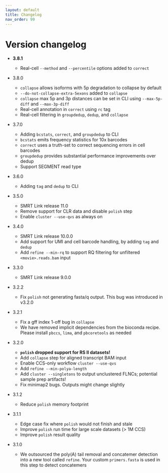```yaml
---
layout: default
title: Changelog
nav_order: 99
---
```


# Version changelog

 * **3.8.1**
   * Real-cell `--method` and `--percentile` options added to `correct`
  
 * 3.8.0
   * `collapse` allows isoforms with 5p degradation to collapse by default
   * `--do-not-collapse-extra-5exons` added to `collapse`
   * `collapse` max 5p and 3p distances can be set in CLI using 
     `--max-5p-diff` and `--max-3p-diff`
   * Real-cell annotation in `correct` using `rc` tag
   * Real-cell filtering in `groupdedup`, `dedup`, and `collapse`
  
 * 3.7.0
   * Adding `bcstats`, `correct`, and `groupdedup` to CLI
   * `bcstats` emits frequency statistics for 10x barcodes
   * `correct` uses a truth-set to correct sequencing errors in cell barcodes
   * `groupdedup` provides substantial performance improvements over dedup
   * Support SEGMENT read type

 * 3.6.0
   * Adding `tag` and `dedup` to CLI

 * 3.5.0
   * SMRT Link release 11.0
   * Remove support for CLR data and disable `polish` step
   * Enable `cluster --use-qvs` as always on

 * 3.4.0
   * SMRT Link release 10.0.0
   * Add support for UMI and cell barcode handling, by adding `tag` and `dedup`
   * Add `refine --min-rq` to support RQ filtering for unfiltered
     `<movie>.reads.bam` input

 * 3.3.0
   * SMRT Link release 9.0.0

 * 3.2.2
   * Fix `polish` not generating fasta/q output. This bug was introduced in
     v3.2.0

 * 3.2.1
   * Fix a gff index 1-off bug in `collapse`
   * We have removed implicit dependencies from the bioconda recipe. Please
     install `pbccs`, `lima`, and `pbcoretools` as needed

 * 3.2.0
   * **`polish` dropped support for RS II datasets!**
   * Add `collapse` step for aligned transcript BAM input
   * Enable CCS-only workflow `cluster --use-qvs`
   * Add `refine --min-polya-length`
   * Add `cluster --singletons` to output unclustered FLNCs; potential sample
     prep artifacts!
   * Fix minimap2 bugs. Outputs might change slightly

 * 3.1.2
   * Reduce `polish` memory footprint

 * 3.1.1
   * Edge case fix where `polish` would not finish and stale
   * Improve `polish` run time for large scale datasets (> 1M CCS)
   * Improve `polish` result quality

 * 3.1.0
   * We outsourced the poly(A) tail removal and concatemer detection into a new
     tool called `refine`. Your custom `primers.fasta` is used in this step to
     detect concatemers

